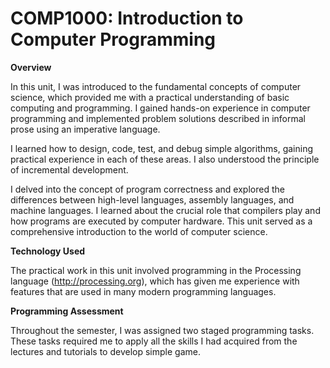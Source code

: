 # COMP1000: Introduction to Computer Programming

**Overview**

In this unit, I was introduced to the fundamental concepts of computer science, which provided me with a practical understanding of basic computing and programming. I gained hands-on experience in computer programming and implemented problem solutions described in informal prose using an imperative language.

I learned how to design, code, test, and debug simple algorithms, gaining practical experience in each of these areas. I also understood the principle of incremental development.

I delved into the concept of program correctness and explored the differences between high-level languages, assembly languages, and machine languages. I learned about the crucial role that compilers play and how programs are executed by computer hardware. This unit served as a comprehensive introduction to the world of computer science.

**Technology Used**

The practical work in this unit involved programming in the Processing language (http://processing.org), which has given me experience with features that are used in many modern programming languages.

**Programming Assessment**

Throughout the semester, I was assigned two staged programming tasks. These tasks required me to apply all the skills I had acquired from the lectures and tutorials to develop simple game.
